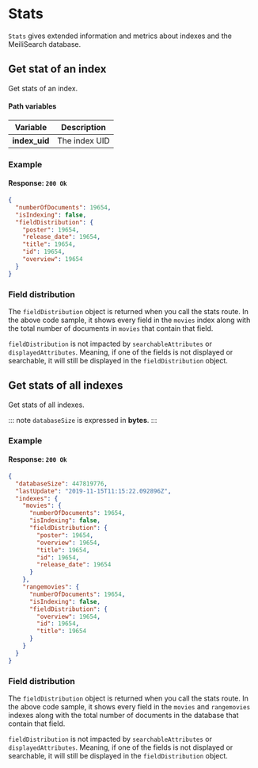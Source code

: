 # Stats

`Stats` gives extended information and metrics about indexes and the MeiliSearch database.

## Get stat of an index

<RouteHighlighter method="GET" route="/indexes/:index_uid/stats"/>

Get stats of an index.

#### Path variables

| Variable      | Description   |
| ------------- | ------------- |
| **index_uid** | The index UID |

### Example

<CodeSamples id="get_index_stats_1" />

#### Response: `200 Ok`

```json
{
  "numberOfDocuments": 19654,
  "isIndexing": false,
  "fieldDistribution": {
    "poster": 19654,
    "release_date": 19654,
    "title": 19654,
    "id": 19654,
    "overview": 19654
  }
}
```

### Field distribution

The `fieldDistribution` object is returned when you call the stats route. In the above code sample, it shows every field in the `movies` index along with the total number of documents in `movies` that contain that field.

`fieldDistribution` is not impacted by `searchableAttributes` or `displayedAttributes`. Meaning, if one of the fields is not displayed or searchable, it will still be displayed in the `fieldDistribution` object.  

## Get stats of all indexes

<RouteHighlighter method="GET" route="/stats"/>

Get stats of all indexes.

::: note
`databaseSize` is expressed in **bytes**.
:::

### Example

<CodeSamples id="get_indexes_stats_1" />

#### Response: `200 Ok`

```json
{
  "databaseSize": 447819776,
  "lastUpdate": "2019-11-15T11:15:22.092896Z",
  "indexes": {
    "movies": {
      "numberOfDocuments": 19654,
      "isIndexing": false,
      "fieldDistribution": {
        "poster": 19654,
        "overview": 19654,
        "title": 19654,
        "id": 19654,
        "release_date": 19654
      }
    },
    "rangemovies": {
      "numberOfDocuments": 19654,
      "isIndexing": false,
      "fieldDistribution": {
        "overview": 19654,
        "id": 19654,
        "title": 19654
      }
    }
  }
}
```

### Field distribution

The `fieldDistribution` object is returned when you call the stats route. In the above code sample, it shows every field in the `movies` and `rangemovies` indexes along with the total number of documents in the database that contain that field.

`fieldDistribution` is not impacted by `searchableAttributes` or `displayedAttributes`. Meaning, if one of the fields is not displayed or searchable, it will still be displayed in the `fieldDistribution` object.  
